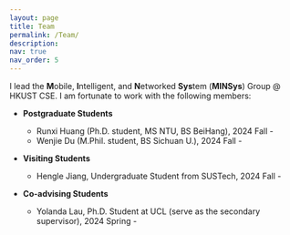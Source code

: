 ```yaml
---
layout: page
title: Team
permalink: /Team/
description: 
nav: true
nav_order: 5
---
```


I lead the **M**obile, **I**ntelligent, and **N**etworked **Sys**tem (**MINSys**) Group @ HKUST CSE. I am fortunate to work with the following members:

- **Postgraduate Students**
    - Runxi Huang (Ph.D. student, MS NTU, BS BeiHang), 2024 Fall -
    - Wenjie Du (M.Phil. student, BS Sichuan U.), 2024 Fall -
 
- **Visiting Students**
    - Hengle Jiang, Undergraduate Student from SUSTech, 2024 Fall -

- **Co-advising Students**
    - Yolanda Lau, Ph.D. Student at UCL (serve as the secondary supervisor), 2024 Spring -
